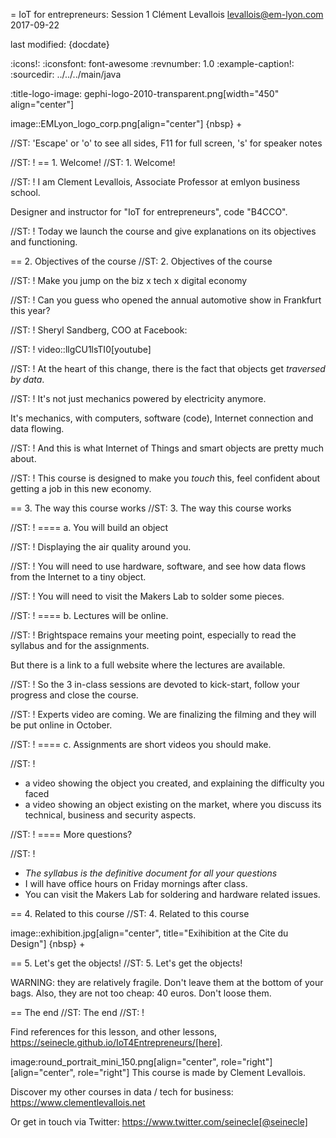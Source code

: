 = IoT for entrepreneurs: Session 1
Clément Levallois <levallois@em-lyon.com>
2017-09-22

last modified: {docdate}

:icons!:
:iconsfont:   font-awesome
:revnumber: 1.0
:example-caption!:
:sourcedir: ../../../main/java

:title-logo-image: gephi-logo-2010-transparent.png[width="450" align="center"]

image::EMLyon_logo_corp.png[align="center"]
{nbsp} +

//ST: 'Escape' or 'o' to see all sides, F11 for full screen, 's' for speaker notes


//ST: !
== 1. Welcome!
//ST: 1. Welcome!


//ST: !
I am Clement Levallois, Associate Professor at emlyon business school.

Designer and instructor for "IoT for entrepreneurs", code "B4CCO".

//ST: !
Today we launch the course and give explanations on its objectives and functioning.

== 2. Objectives of the course
//ST: 2. Objectives of the course

//ST: !
Make you jump on the biz x tech x digital economy

//ST: !
Can you guess who opened the annual automotive show in Frankfurt this year?

//ST: !
Sheryl Sandberg, COO at Facebook:

//ST: !
video::llgCU1lsTI0[youtube]

//ST: !
At the heart of this change, there is the fact that objects get *traversed by data*.

//ST: !
It's not just mechanics powered by electricity anymore.

It's mechanics, with computers, software (code), Internet connection and data flowing.

//ST: !
And this is what Internet of Things and smart objects are pretty much about.

//ST: !
This course is designed to make you *touch* this, feel confident about getting a job in this new economy.

== 3. The way this course works
//ST: 3. The way this course works

//ST: !
==== a. You will build an object

//ST: !
Displaying the air quality around you.

//ST: !
You will need to use hardware, software, and see how data flows from the Internet to a tiny object.

//ST: !
You will need to visit the Makers Lab to solder some pieces.

//ST: !
==== b. Lectures will be online.

//ST: !
Brightspace remains your meeting point, especially to read the syllabus and for the assignments.

But there is a link to a full website where the lectures are available.

//ST: !
So the 3 in-class sessions are devoted to kick-start, follow your progress and close the course.

//ST: !
Experts video are coming. We are finalizing the filming and they will be put online in October.

//ST: !
==== c. Assignments are short videos you should make.

//ST: !
- a video showing the object you created, and explaining the difficulty you faced
- a video showing an object existing on the market, where you discuss its technical, business and security aspects.

//ST: !
==== More questions?

//ST: !
- *The syllabus is the definitive document for all your questions*
- I will have office hours on Friday mornings after class.
- You can visit the Makers Lab for soldering and hardware related issues.

== 4. Related to this course
//ST: 4. Related to this course

image::exhibition.jpg[align="center", title="Exihibition at the Cite du Design"]
{nbsp} +



== 5. Let's get the objects!
//ST: 5. Let's get the objects!

WARNING: they are relatively fragile. Don't leave them at the bottom of your bags. Also, they are not too cheap: 40 euros. Don't loose them.



== The end
//ST: The end
//ST: !

Find references for this lesson, and other lessons, https://seinecle.github.io/IoT4Entrepreneurs/[here].

image:round_portrait_mini_150.png[align="center", role="right"][align="center", role="right"]
This course is made by Clement Levallois.

Discover my other courses in data / tech for business: https://www.clementlevallois.net

Or get in touch via Twitter: https://www.twitter.com/seinecle[@seinecle]
